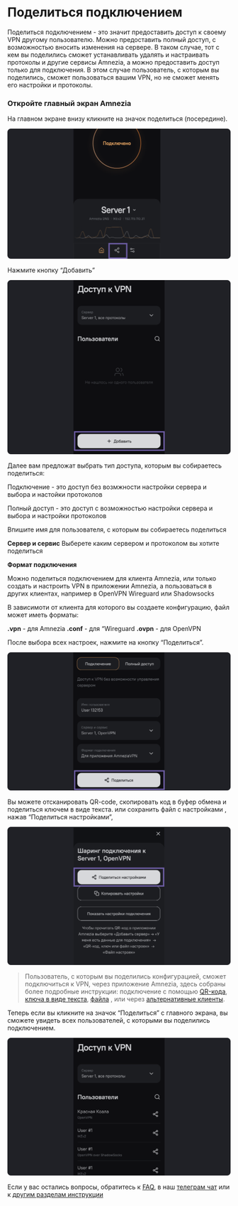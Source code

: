 # Поделиться подключением

Поделиться подключением - это значит предоставить доступ к своему VPN другому пользователю. 
Можно предоставить полный доступ, с возможностью вносить изменения на сервере.  В таком случае, 
тот с кем вы поделились сможет устанавливать удалять и настраивать протоколы и другие сервисы Amnezia,
а можно предоставить доступ только для подключения. В этом случае пользователь, с которым вы поделились, 
сможет пользоваться вашим VPN, но не сможет менять его настройки и протоколы.  



### Откройте главный экран Amnezia


На главном экране  внизу  кликните на значок поделиться (посередине).

![instruction 1](https://raw.githubusercontent.com/amnezia-vpn/amnezia.org-content/master/docs/ru/instructions/10_sharing-connect/img/sc_ru_1.png)

Нажмите кнопку “Добавить”

![instruction 1](https://raw.githubusercontent.com/amnezia-vpn/amnezia.org-content/master/docs/ru/instructions/10_sharing-connect/img/sc_ru_2.png)

Далее вам предложат выбрать тип доступа, которым вы собираетесь поделиться:

Подключение - это доступ без возмжности настройки сервера и выбора и настойки протоколов

Полный доступ -  это доступ с возможностью настройки сервера и выбора и настройки протоколов 

Впишите имя для пользователя, с которым вы собираетесь поделиться  

**Сервер и сервис** 
Выберете каким сервером и протоколом вы хотите поделиться 

**Формат  подключения** 

Можно поделиться подключением для клиента  Amnezia, или только создать и настроить VPN в приложении Amnezia, 
а пользоваться  в других  клиентах, например в  OpenVPN Wireguard или Shadowsocks 

В зависимоти от  клиента для которого вы создаете конфигурацию, файл может иметь  форматы: 

**.vpn** - для Amnezia 
**.conf** - для “Wireguard
**.ovpn** - для OpenVPN

После выбора всех настроек, нажмите на кнопку “Поделиться”.

![instruction 1](https://raw.githubusercontent.com/amnezia-vpn/amnezia.org-content/master/docs/ru/instructions/10_sharing-connect/img/sc_ru_3.png)

Вы можете отсканировать QR-code, 
скопировать код в буфер обмена и поделиться ключем в виде текста.  или
сохранить файл с настройками , нажав “Поделиться настройками”,

![instruction 1](https://raw.githubusercontent.com/amnezia-vpn/amnezia.org-content/master/docs/ru/instructions/10_sharing-connect/img/sc_ru_4.png)

>Пользователь, с которым вы поделились конфигурацией, сможет  подключиться к VPN, черeз приложение Amnezia, здесь собраны более подробные инструкции: подключение с помощью [QR-кода], [ключа в виде текста], [файла] , или через [альтернативные клиенты].

Теперь если вы  кликните на значок “Поделиться” с главного экрана, вы сможете увидеть всех пользователей, с которыми вы поделились подключением.

![instruction 1](https://raw.githubusercontent.com/amnezia-vpn/amnezia.org-content/master/docs/ru/instructions/10_sharing-connect/img/sc_ru_5.png)


Если у вас остались вопросы, обратитесь к [FAQ], в наш [телеграм чат] или к [другим разделам инструкции]


[amnezia-site-ext-link]: https://amnezia-web-nx1r.vercel.app
[QR-кода]: ../instructions/05_qr-code_connection
[файла]: ../instructions/04_file-connection
[альтернативные клиенты]: ../instructions/27_alternetive_apk
[FAQ]: ../faq 
[телеграм чат]: https://t.me/amnezia_vpn
[другим разделам инструкции]: ../instructions
[ключа в виде текста]: ../instructions/03_text-key-connection



